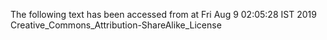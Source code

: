 The following text has been accessed from at Fri Aug 9 02:05:28 IST 2019
Creative_Commons_Attribution-ShareAlike_License
